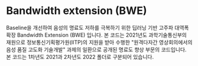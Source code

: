 # Bandwidth extension (BWE)
Baseline을 개선하여 음성의 명료도 저하를 극복하기 위한 딥러닝 기반 고주파 대역폭 확장 Bandwidth Extension (BWE) 입니다. 본 코드는 2021년도 과학기술통신부의 재원으로 정보통신기획평가원(IITP)의 지원을 받아 수행한 "원격다자간 영상회의에서의 음성 품질 고도화 기술개발" 과제의 일환으로 공개된 명료도 향상 부문의 코드입니다. 본 코드는 1차년도 2021과 2차년도 2022 폴더로 구분되어 있습니다.

